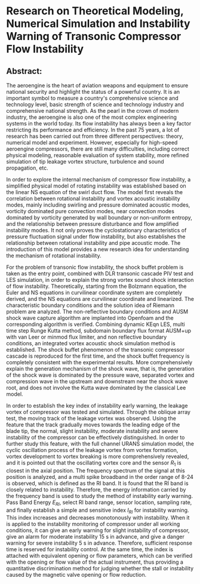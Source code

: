 
# Research on Theoretical Modeling, Numerical Simulation and Instability Warning of Transonic Compressor Flow Instability

## Abstract:

The aeroengine is the heart of aviation weapons and equipment to ensure national security and highlight the status of a powerful country. It is an important symbol to measure a country's comprehensive science and technology level, basic strength of science and technology industry and comprehensive national strength. As the pearl in the crown of modern industry, the aeroengine is also one of the most complex engineering systems in the world today. Its flow instability has always been a key factor restricting its performance and efficiency. In the past 75 years, a lot of research has been carried out from three different perspectives: theory, numerical model and experiment. However, especially for high-speed aeroengine compressors, there are still many difficulties, including correct physical modeling, reasonable evaluation of system stability, more refined simulation of tip leakage vortex structure, turbulence and sound propagation, etc.


In order to explore the internal mechanism of compressor flow instability, a simplified physical model of rotating instability was established based on the linear NS equation of the swirl duct flow. The model first reveals the correlation between rotational instability and vortex acoustic instability modes, mainly including swirling and pressure dominated acoustic modes, vorticity dominated pure convection modes, near convection modes dominated by vorticity generated by wall boundary or non-uniform entropy, and the relationship between pressure disturbance and flow amplified instability modes. It not only proves the cyclostationary characteristics of pressure fluctuation signal under flow instability, but also establishes the relationship between rotational instability and pipe acoustic mode. The introduction of this model provides a new research idea for understanding the mechanism of rotational instability.

For the problem of transonic flow instability, the shock buffet problem is taken as the entry point, combined with DLR transonic cascade PIV test and LES simulation, in order to explain the strong vortex sound shock interaction of flow instability. Theoretically, starting from the Bolzmann equation, the Euler and NS equations in curvilinear coordinate system are completely derived, and the NS equations are curvilinear coordinate and linearized. The characteristic boundary conditions and the solution idea of Riemann problem are analyzed. The non-reflective boundary conditions and AUSM shock wave capture algorithm are implanted into Openfoam and the corresponding algorithm is verified. Combining dynamic KEqn LES, multi time step Runge Kutta method, subdomain boundary flux format AUSM+up with van Leer or minmod flux limiter, and non reflective boundary conditions, an integrated vortex acoustic shock simulation method is established. The shock buffet phenomenon of the transonic compressor cascade is reproduced for the first time, and the shock buffet frequency is completely consistent with the experimental results. More comprehensively explain the generation mechanism of the shock wave, that is, the generation of the shock wave is dominated by the pressure wave, separated vortex and compression wave in the upstream and downstream near the shock wave root, and does not involve the Kutta wave dominated by the classical Lee model.

In order to establish the key index of instability early warning, the leakage vortex of compressor was tested and simulated. Through the oblique array test, the moving track of the leakage vortex was observed. Using the feature that the track gradually moves towards the leading edge of the blade tip, the normal, slight instability, moderate instability and severe instability of the compressor can be effectively distinguished. In order to further study this feature, with the full channel URANS simulation model, the cyclic oscillation process of the leakage vortex from vortex formation, vortex development to vortex breaking is more comprehensively revealed, and it is pointed out that the oscillating vortex core and the sensor $R_1$ is closest in the axial position. The frequency spectrum of the signal at this position is analyzed, and a multi spike broadband in the order range of 8-24 is observed, which is defined as the RI band. It is found that the RI band is closely related to instability. Therefore, the energy information carried by the frequency band is used to study the method of instability early warning. Pass Band Energy $E_{RI}$, select RI band range, sensor location, sampling rate, and finally establish a simple and sensitive index $I_{RI}$ for instability warning. This index increases and decreases monotonously with instability. When it is applied to the instability monitoring of compressor under all working conditions, it can give an early warning for slight instability of compressor, give an alarm for moderate instability 15 s in advance, and give a danger warning for severe instability 5 s in advance. Therefore, sufficient response time is reserved for instability control. At the same time, the index is attached with equivalent opening or flow parameters, which can be verified with the opening or flow value of the actual instrument, thus providing a quantitative discrimination method for judging whether the stall or instability caused by the magnetic valve opening or flow reduction.
